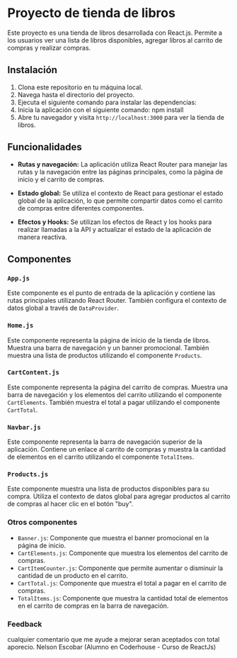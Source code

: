 # Proyecto de tienda de libros

Este proyecto es una tienda de libros desarrollada con React.js. Permite a los usuarios ver una lista de libros disponibles, agregar libros al carrito de compras y realizar compras.

## Instalación

1. Clona este repositorio en tu máquina local.
2. Navega hasta el directorio del proyecto.
3. Ejecuta el siguiente comando para instalar las dependencias:
4. Inicia la aplicación con el siguiente comando: npm install
5. Abre tu navegador y visita `http://localhost:3000` para ver la tienda de libros.

## Funcionalidades

- **Rutas y navegación:** La aplicación utiliza React Router para manejar las rutas y la navegación entre las páginas principales, como la página de inicio y el carrito de compras.

- **Estado global:** Se utiliza el contexto de React para gestionar el estado global de la aplicación, lo que permite compartir datos como el carrito de compras entre diferentes componentes.

- **Efectos y Hooks:** Se utilizan los efectos de React y los hooks para realizar llamadas a la API y actualizar el estado de la aplicación de manera reactiva.

## Componentes

### `App.js`

Este componente es el punto de entrada de la aplicación y contiene las rutas principales utilizando React Router. También configura el contexto de datos global a través de `DataProvider`.

### `Home.js`

Este componente representa la página de inicio de la tienda de libros. Muestra una barra de navegación y un banner promocional. También muestra una lista de productos utilizando el componente `Products`.

### `CartContent.js`

Este componente representa la página del carrito de compras. Muestra una barra de navegación y los elementos del carrito utilizando el componente `CartElements`. También muestra el total a pagar utilizando el componente `CartTotal`.

### `Navbar.js`

Este componente representa la barra de navegación superior de la aplicación. Contiene un enlace al carrito de compras y muestra la cantidad de elementos en el carrito utilizando el componente `TotalItems`.

### `Products.js`

Este componente muestra una lista de productos disponibles para su compra. Utiliza el contexto de datos global para agregar productos al carrito de compras al hacer clic en el botón "buy".

### Otros componentes

- `Banner.js`: Componente que muestra el banner promocional en la página de inicio.
- `CartElements.js`: Componente que muestra los elementos del carrito de compras.
- `CartItemCounter.js`: Componente que permite aumentar o disminuir la cantidad de un producto en el carrito.
- `CartTotal.js`: Componente que muestra el total a pagar en el carrito de compras.
- `TotalItems.js`: Componente que muestra la cantidad total de elementos en el carrito de compras en la barra de navegación.
### Feedback
cualquier comentario que me ayude a mejorar seran aceptados con total aporecio.
Nelson Escobar (Alumno en Coderhouse - Curso de ReactJs)
